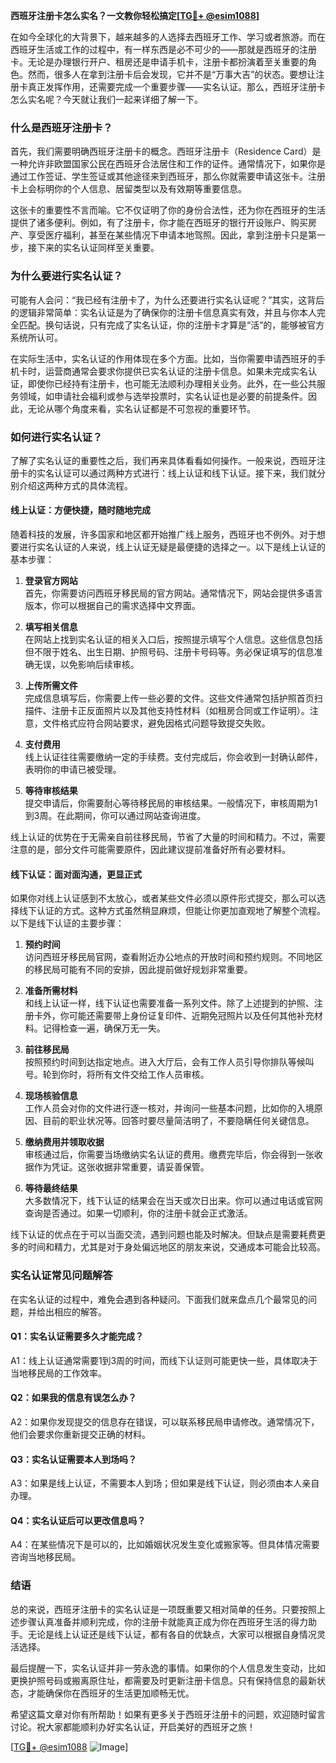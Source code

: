 **西班牙注册卡怎么实名？一文教你轻松搞定[[TG💪+ @esim1088](https://t.me/s/esim1088)]**

在如今全球化的大背景下，越来越多的人选择去西班牙工作、学习或者旅游。而在西班牙生活或工作的过程中，有一样东西是必不可少的——那就是西班牙的注册卡。无论是办理银行开户、租房还是申请手机卡，注册卡都扮演着至关重要的角色。然而，很多人在拿到注册卡后会发现，它并不是“万事大吉”的状态。要想让注册卡真正发挥作用，还需要完成一个重要步骤——实名认证。那么，西班牙注册卡怎么实名呢？今天就让我们一起来详细了解一下。

### **什么是西班牙注册卡？**

首先，我们需要明确西班牙注册卡的概念。西班牙注册卡（Residence Card）是一种允许非欧盟国家公民在西班牙合法居住和工作的证件。通常情况下，如果你是通过工作签证、学生签证或其他途径来到西班牙，那么你就需要申请这张卡。注册卡上会标明你的个人信息、居留类型以及有效期等重要信息。

这张卡的重要性不言而喻。它不仅证明了你的身份合法性，还为你在西班牙的生活提供了诸多便利。例如，有了注册卡，你才能在西班牙的银行开设账户、购买房产、享受医疗福利，甚至在某些情况下申请本地驾照。因此，拿到注册卡只是第一步，接下来的实名认证同样至关重要。

### **为什么要进行实名认证？**

可能有人会问：“我已经有注册卡了，为什么还要进行实名认证呢？”其实，这背后的逻辑非常简单：实名认证是为了确保你的注册卡信息真实有效，并且与你本人完全匹配。换句话说，只有完成了实名认证，你的注册卡才算是“活”的，能够被官方系统所认可。

在实际生活中，实名认证的作用体现在多个方面。比如，当你需要申请西班牙的手机卡时，运营商通常会要求你提供已实名认证的注册卡信息。如果未完成实名认证，即使你已经持有注册卡，也可能无法顺利办理相关业务。此外，在一些公共服务领域，如申请社会福利或参与选举投票时，实名认证也是必要的前提条件。因此，无论从哪个角度来看，实名认证都是不可忽视的重要环节。

### **如何进行实名认证？**

了解了实名认证的重要性之后，我们再来具体看看如何操作。一般来说，西班牙注册卡的实名认证可以通过两种方式进行：线上认证和线下认证。接下来，我们就分别介绍这两种方式的具体流程。

#### **线上认证：方便快捷，随时随地完成**

随着科技的发展，许多国家和地区都开始推广线上服务，西班牙也不例外。对于想要进行实名认证的人来说，线上认证无疑是最便捷的选择之一。以下是线上认证的基本步骤：

1. **登录官方网站**  
   首先，你需要访问西班牙移民局的官方网站。通常情况下，网站会提供多语言版本，你可以根据自己的需求选择中文界面。

2. **填写相关信息**  
   在网站上找到实名认证的相关入口后，按照提示填写个人信息。这些信息包括但不限于姓名、出生日期、护照号码、注册卡号码等。务必保证填写的信息准确无误，以免影响后续审核。

3. **上传所需文件**  
   完成信息填写后，你需要上传一些必要的文件。这些文件通常包括护照首页扫描件、注册卡正反面照片以及其他支持性材料（如租房合同或工作证明）。注意，文件格式应符合网站要求，避免因格式问题导致提交失败。

4. **支付费用**  
   线上认证往往需要缴纳一定的手续费。支付完成后，你会收到一封确认邮件，表明你的申请已被受理。

5. **等待审核结果**  
   提交申请后，你需要耐心等待移民局的审核结果。一般情况下，审核周期为1到3周。在此期间，你可以通过网站查询进度。

线上认证的优势在于无需亲自前往移民局，节省了大量的时间和精力。不过，需要注意的是，部分文件可能需要原件，因此建议提前准备好所有必要材料。

#### **线下认证：面对面沟通，更显正式**

如果你对线上认证感到不太放心，或者某些文件必须以原件形式提交，那么可以选择线下认证的方式。这种方式虽然稍显麻烦，但能让你更加直观地了解整个流程。以下是线下认证的主要步骤：

1. **预约时间**  
   访问西班牙移民局官网，查看附近办公地点的开放时间和预约规则。不同地区的移民局可能有不同的安排，因此提前做好规划非常重要。

2. **准备所需材料**  
   和线上认证一样，线下认证也需要准备一系列文件。除了上述提到的护照、注册卡外，你可能还需要带上身份证复印件、近期免冠照片以及任何其他补充材料。记得检查一遍，确保万无一失。

3. **前往移民局**  
   按照预约时间到达指定地点。进入大厅后，会有工作人员引导你排队等候叫号。轮到你时，将所有文件交给工作人员审核。

4. **现场核验信息**  
   工作人员会对你的文件进行逐一核对，并询问一些基本问题，比如你的入境原因、目前的职业状况等。回答时要尽量简洁明了，不要隐瞒任何关键信息。

5. **缴纳费用并领取收据**  
   审核通过后，你需要当场缴纳实名认证的费用。缴费完毕后，你会得到一张收据作为凭证。这张收据非常重要，请妥善保管。

6. **等待最终结果**  
   大多数情况下，线下认证的结果会在当天或次日出来。你可以通过电话或官网查询是否通过。如果一切顺利，你的注册卡就会正式激活。

线下认证的优点在于可以当面交流，遇到问题也能及时解决。但缺点是需要耗费更多的时间和精力，尤其是对于身处偏远地区的朋友来说，交通成本可能会比较高。

### **实名认证常见问题解答**

在实名认证的过程中，难免会遇到各种疑问。下面我们就来盘点几个最常见的问题，并给出相应的解答。

#### **Q1：实名认证需要多久才能完成？**  
A1：线上认证通常需要1到3周的时间，而线下认证则可能更快一些，具体取决于当地移民局的工作效率。

#### **Q2：如果我的信息有误怎么办？**  
A2：如果你发现提交的信息存在错误，可以联系移民局申请修改。通常情况下，他们会要求你重新提交正确的材料。

#### **Q3：实名认证需要本人到场吗？**  
A3：如果是线上认证，不需要本人到场；但如果是线下认证，则必须由本人亲自办理。

#### **Q4：实名认证后可以更改信息吗？**  
A4：在某些情况下是可以的，比如婚姻状况发生变化或搬家等。但具体情况需要咨询当地移民局。

### **结语**

总的来说，西班牙注册卡的实名认证是一项既重要又相对简单的任务。只要按照上述步骤认真准备并顺利完成，你的注册卡就能真正成为你在西班牙生活的得力助手。无论是线上认证还是线下认证，都有各自的优缺点，大家可以根据自身情况灵活选择。

最后提醒一下，实名认证并非一劳永逸的事情。如果你的个人信息发生变动，比如更换护照号码或搬离原住址，都需要及时更新注册卡信息。只有保持信息的最新状态，才能确保你在西班牙的生活更加顺畅无忧。

希望这篇文章对你有所帮助！如果有更多关于西班牙注册卡的问题，欢迎随时留言讨论。祝大家都能顺利办好实名认证，开启美好的西班牙之旅！

[[TG💪+ @esim1088](https://t.me/s/esim1088) ![Image](https://i.postimg.cc/4NQfJmqS/Snipaste-2025-05-13-00-14-12.png)]